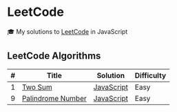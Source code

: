 # LeetCode

🎓 My solutions to [LeetCode](https://leetcode.com/) in JavaScript

## LeetCode Algorithms

| #   | Title                                                                 | Solution                               | Difficulty |
| --- | --------------------------------------------------------------------- | -------------------------------------- | ---------- |
| 1   | [Two Sum](https://leetcode.com/problems/two-sum/)                     | [JavaScript](./1-Two-Sum.js)           | Easy       |
| 9   | [Palindrome Number](https://leetcode.com/problems/palindrome-number/) | [JavaScript](./9-Palindrome-Number.js) | Easy       |
